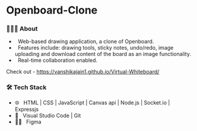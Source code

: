 # Openboard-Clone

<h3> 👨🏻‍💻 About </h3>

- &nbsp; Web-based drawing application, a clone of Openboard.
- &nbsp; Features include: drawing tools, sticky notes, undo/redo, image uploading and download content of the board as an image functionality. 
- &nbsp; Real-time collaboration enabled.

Check out - https://vanshikajain1.github.io/Virtual-Whiteboard/

<h3>🛠 Tech Stack</h3>

- 🌐 &nbsp; HTML | CSS | JavaScript | Canvas api | Node.js | Socket.io | Expressjs
- 🔧 &nbsp; Visual Studio Code  | Git
- 👩‍🎨 &nbsp; Figma
